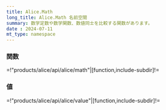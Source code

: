 ```yaml
---
title: Alice.Math
long_title: Alice.Math 名前空間
summary: 数学定数や数学関数、数値同士を比較する関数があります。
date : 2024-07-11
mt_type: namespace
---
```


### 関数

=!"products/alice/api/alice/math"|[function,include-subdir]!=

### 値

=!"products/alice/api/alice/value"|[function,include-subdir]!=